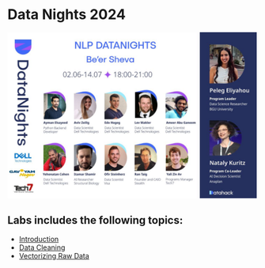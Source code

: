 # Data Nights 2024

![alt text](assets/1715244958675.jpeg)

## Labs includes the following topics:

- [Introduction](labs-notebooks/lab-001.ipynb)
- [Data Cleaning](labs-notebooks/DataCleaning.ipynb)
- [Vectorizing Raw Data](labs-notebooks/VectorizingRawData.ipynb)